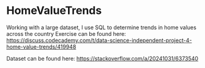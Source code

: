 # HomeValueTrends
Working with a large dataset, I use SQL to determine trends in home values across the country
Exercise can be found here: https://discuss.codecademy.com/t/data-science-independent-project-4-home-value-trends/419948

Dataset can be found here: https://stackoverflow.com/a/20241031/6373540
